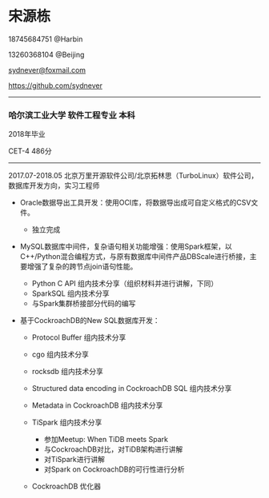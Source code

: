 # 宋源栋

18745684751 @Harbin

13260368104 @Beijing

sydnever@foxmail.com

https://github.com/sydnever

---
### 哈尔滨工业大学 软件工程专业 本科

2018年毕业

CET-4 486分

---
2017.07-2018.05 北京万里开源软件公司/北京拓林思（TurboLinux）软件公司，数据库开发方向，实习工程师

* Oracle数据导出工具开发：使用OCI库，将数据导出成可自定义格式的CSV文件。
    * 独立完成
* MySQL数据库中间件，复杂语句相关功能增强：使用Spark框架，以C++/Python混合编程方式，与原有数据库中间件产品DBScale进行桥接，主要增强了复杂的跨节点join语句性能。
    * Python C API 组内技术分享（组织材料并进行讲解，下同）
    * SparkSQL 组内技术分享
    * 与Spark集群桥接部分代码的编写
* 基于CockroachDB的New SQL数据库开发：
    
    * Protocol Buffer 组内技术分享
    * cgo 组内技术分享
    * rocksdb 组内技术分享
    * Structured data encoding in CockroachDB SQL 组内技术分享
    * Metadata in CockroachDB 组内技术分享
    * TiSpark 组内技术分享
        
        * 参加Meetup: When TiDB meets Spark
        * 与CockroachDB对比，对TiDB架构进行讲解
        * 对TiSpark进行讲解
        * 对Spark on CockroachDB的可行性进行分析
    * CockroachDB 优化器
